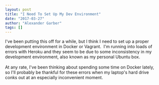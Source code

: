 ```yaml
---
layout: post
title: "I Need To Set Up My Dev Environment"
date: "2017-03-27"
author: "Alexander Garber"
tags: []
---
```


<div dir="ltr" style="text-align: left;" trbidi="on">I've been putting this off for a while, but I think I need to set up a proper development environment in Docker or Vagrant.  I'm running into loads of errors with Heroku and they seem
          to be due to some inconsistency in my development environment, also known as my personal Ubuntu box.<br><br>At any rate, I've been thinking about spending some time on Docker lately, so I'll probably be thankful for these errors when
          my laptop's hard drive conks out at an especially inconvenient moment.</div>